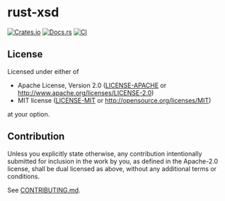 # rust-xsd

[![Crates.io](https://img.shields.io/crates/v/xsd.svg)](https://crates.io/crates/xsd)
[![Docs.rs](https://docs.rs/xsd/badge.svg)](https://docs.rs/xsd)
[![CI](https://github.com/jondo2010/rust-xsd/workflows/CI/badge.svg)](https://github.com/jondo2010/rust-xsd/actions)

## License

Licensed under either of

 * Apache License, Version 2.0
   ([LICENSE-APACHE](LICENSE-APACHE) or http://www.apache.org/licenses/LICENSE-2.0)
 * MIT license
   ([LICENSE-MIT](LICENSE-MIT) or http://opensource.org/licenses/MIT)

at your option.

## Contribution

Unless you explicitly state otherwise, any contribution intentionally submitted
for inclusion in the work by you, as defined in the Apache-2.0 license, shall be
dual licensed as above, without any additional terms or conditions.

See [CONTRIBUTING.md](CONTRIBUTING.md).
